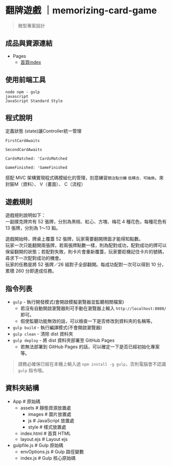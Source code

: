 # 翻牌遊戲 ｜memorizing-card-game
> 微型專案設計

## 成品與資源連結
- Pages
  - [首頁index](https://penuts27.github.io/pocker/)

## 使用前端工具

`node npm - gulp`  
`javascript`  
`JavaScript Standard Style`

## 程式說明

定義狀態 (state)讓Controller統一管理  

`FirstCardAwaits`  

`SecondCardAwaits`  

`CardsMatched: 'CardsMatched`  

`GameFinished: 'GameFinished`  

搭配 MVC 架構實現程式碼模組化的管理，刻意練習`關注點分離` `低耦合、可抽換`，來封裝M（資料）、 V（畫面）、 C（流程）

## 遊戲規則

遊戲規則說明如下：  
一副撲克牌共有 52 張牌，分別為黑桃、紅心、方塊、梅花 4 種花色，每種花色有 13 張牌，分別為 1～13 點。  

遊戲開始時，牌桌上覆蓋 52 張牌，玩家需要翻開牌面才能得知點數。  
玩家一次只能翻開兩張牌，若兩張牌點數一樣，則為配對成功，配對成功的牌可以保留翻開的狀態；若配對失敗，則卡片會重新覆蓋，玩家要趁機記住卡片的號碼，尋求下一次配對成功的機會。  
玩家的任務是將 52 張牌／26 組對子全部翻開。每成功配對一次可以得到 10 分，累積 260 分即達成任務。

## 指令列表

- `gulp` - 執行開發模式(會開啟模擬瀏覽器並監聽相關檔案)
  - 若沒有自動開啟瀏覽器則可手動在瀏覽器上輸入 `http://localhost:8080/` 即可。
  - 假使監聽功能無效的話，可以檢查一下是否修改到資料夾的名稱等。
- `gulp build` - 執行編譯模式(不會開啟瀏覽器)
- `gulp clean` - 清除 dist 資料夾
- `gulp deploy` - 將 dist 資料夾部署至 GitHub Pages
  - 若無法部署到 GitHub Pages 的話，可以確定一下是否已經初始化專案等。

> 請務必確保已經在本機上輸入過 `npm install -g gulp`，否則電腦會不認識 `gulp` 指令哦。

## 資料夾結構

- App # 原始碼
  - assets # 靜態資源放置處
    - images # 圖片放置處
    - js # JavaScript 放置處
    - style # 樣式放置處
  - index.html # 首頁 HTML
  - layout.ejs # Layout ejs
- gulpfile.js # Gulp 原始碼
  - envOptions.js # Gulp 路徑變數
  - index.js # Gulp 核心原始碼

